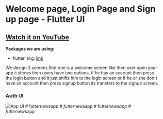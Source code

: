 # Welcome page, Login Page and Sign up page - Flutter UI

## [Watch it on YouTube](https://youtu.be/ExKYjqgswJg)

**Packages we are using:**

- flutter_svg: [link](https://pub.dev/packages/flutter_svg)

We design 3 screens first one is a welcome screen like then user open your app it shows then users have two options, if he has an account then press the login button and it just shifts him to the login screen or if he or she don't have an account then press signup button its transfers to the signup screen.

### Auth UI

![App UI](/UI.png)
#   f u t t e r _ n e w s a p p  
 #   f u t t e r _ n e w s a p p  
 #   f u t t e r _ n e w s a p p  
 #   f u t t e r _ n e w s a p p  
 
